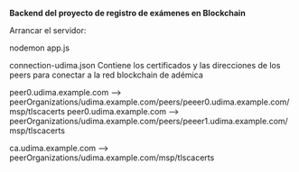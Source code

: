 **Backend del proyecto de registro de exámenes en Blockchain**

Arrancar el servidor:

nodemon app.js

connection-udima.json 
Contiene los certificados y las direcciones de los peers para conectar a la red blockchain de adémica

peer0.udima.example.com --> peerOrganizations/udima.example.com/peers/peeer0.udima.example.com/msp/tlscacerts
peer0.udima.example.com --> peerOrganizations/udima.example.com/peers/peeer1.udima.example.com/msp/tlscacerts

ca.udima.example.com --> peerOrganizations/udima.example.com/msp/tlscacerts